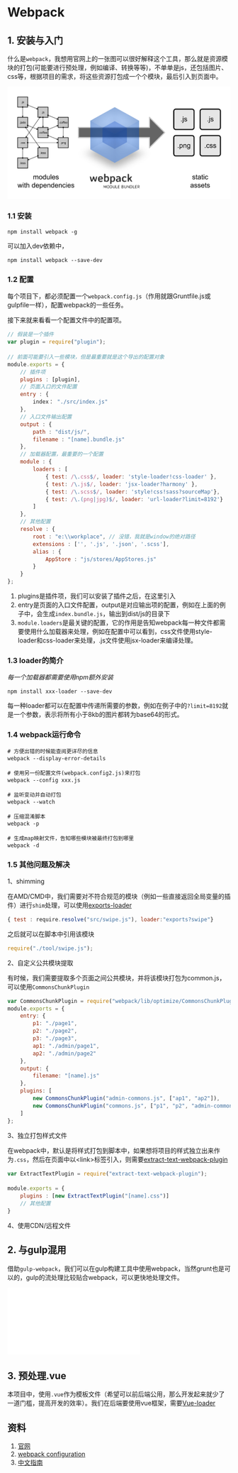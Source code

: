 # Webpack

## 1. 安装与入门

什么是`webpack`，我想用官网上的一张图可以很好解释这个工具，那么就是资源模块的打包(可能要进行预处理，例如编译、转换等等)，不单单是js，还包括图片、css等，根据项目的需求，将这些资源打包成一个个模块，最后引入到页面中。

![what-is-webpack](../../images/what-is-webpack.png)

### 1.1 安装

```shell
npm install webpack -g
```

可以加入dev依赖中，

```shell
npm install webpack --save-dev
```

### 1.2 配置

每个项目下，都必须配置一个`webpack.config.js`（作用就跟Gruntfile.js或gulpfile一样），配置webpack的一些任务。

接下来就来看看一个配置文件中的配置项。

```javascript
// 假装是一个插件
var plugin = require("plugin");

// 前面可能要引入一些模块，但是最重要就是这个导出的配置对象
module.exports = {
    // 插件项
    plugins : [plugin],
    // 页面入口的文件配置
    entry : {
        index： "./src/index.js"
    },
    // 入口文件输出配置
    output : {
        path : "dist/js/",
        filename : "[name].bundle.js"
    },
    // 加载器配置，最重要的一个配置
    module : {
        loaders : [
            { test: /\.css$/, loader: 'style-loader!css-loader' },
            { test: /\.js$/, loader: 'jsx-loader?harmony' },
            { test: /\.scss$/, loader: 'style!css!sass?sourceMap'},
            { test: /\.(png|jpg)$/, loader: 'url-loader?limit=8192'}
        ]
    },
    // 其他配置
    resolve : {
        root : "e:\\workplace", // 没错，我就是window的绝对路径
        extensions : ['', '.js', '.json', '.scss'],
        alias : {
            AppStore : "js/stores/AppStores.js"
        }
    }
};
```

1. plugins是插件项，我们可以安装了插件之后，在这里引入
2. entry是页面的入口文件配置，output是对应输出项的配置，例如在上面的例子中，会生成`index.bundle.js`，输出到dist/js的目录下
3. `module.loaders`是最关键的配置，它的作用是告知webpack每一种文件都需要使用什么加载器来处理，例如在配置中可以看到，css文件使用style-loader和css-loader来处理，.js文件使用jsx-loader来编译处理。

### 1.3 loader的简介

*每一个加载器都需要使用npm额外安装*

```shell
npm install xxx-loader --save-dev
```

每一种loader都可以在配置中传递所需要的参数，例如在例子中的`?limit=8192`就是一个参数，表示将所有小于8kb的图片都转为base64的形式。

### 1.4 webpack运行命令

```shell
# 方便出错的时候能查阅更详尽的信息
webpack --display-error-details

# 使用另一份配置文件(webpack.config2.js)来打包
webpack --config xxx.js

# 监听变动并自动打包
webpack --watch

# 压缩混淆脚本
webpack -p 

# 生成map映射文件，告知哪些模块被最终打包到哪里
webpack -d
```

### 1.5 其他问题及解决

1、shimming

在AMD/CMD中，我们需要对不符合规范的模块（例如一些直接返回全局变量的插件）进行`shim`处理，可以使用[exports-loader](https://github.com/webpack/exports-loader)

```javascript
{ test : require.resolve("src/swipe.js"), loader:"exports?swipe"}
```

之后就可以在脚本中引用该模块

```javascript
require("./tool/swipe.js");
```

2、自定义公共模块提取

有时候，我们需要提取多个页面之间公共模块，并将该模块打包为common.js，可以使用`CommonsChunkPlugin`

```javascript
var CommonsChunkPlugin = require("webpack/lib/optimize/CommonsChunkPlugin");
module.exports = {
    entry: {
        p1: "./page1",
        p2: "./page2",
        p3: "./page3",
        ap1: "./admin/page1",
        ap2: "./admin/page2"
    },
    output: {
        filename: "[name].js"
    },
    plugins: [
        new CommonsChunkPlugin("admin-commons.js", ["ap1", "ap2"]),
        new CommonsChunkPlugin("commons.js", ["p1", "p2", "admin-commons.js"])
    ]
};
```

3、独立打包样式文件

在webpack中，默认是将样式打包到脚本中，如果想将项目的样式独立出来作为`.css`，然后在页面中以\<link\>标签引入，则需要[extract-text-webpack-plugin](https://github.com/webpack/extract-text-webpack-plugin)

```javascript
var ExtractTextPlugin = require("extract-text-webpack-plugin");

module.exports = {
    plugins : [new ExtractTextPlugin("[name].css")]
    // 其他配置
}
```

4、使用CDN/远程文件


## 2. 与gulp混用

借助`gulp-webpack`，我们可以在gulp构建工具中使用webpack，当然grunt也是可以的，gulp的流处理比较贴合webpack，可以更快地处理文件。

![gulp-webpack](gulp-webpack.md)

## 3. 预处理.vue

本项目中，使用`.vue`作为模板文件（希望可以前后端公用，那么开发起来就少了一道门槛，提高开发的效率）。我们在后端要使用vue框架，需要[Vue-loader](../vue/vue-loader.md)


## 资料

1. [官网](http://webpack.github.io/)
2. [webpack configuration](http://webpack.github.io/docs/configuration.html)
3. [中文指南](http://webpackdoc.com/index.html)